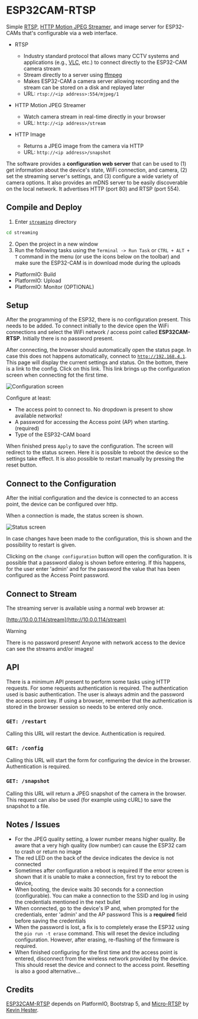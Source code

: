 # ESP32CAM-RTSP

Simple [RTSP](https://en.wikipedia.org/wiki/Real_Time_Streaming_Protocol), [HTTP Motion JPEG Streamer](https://en.wikipedia.org/wiki/Motion_JPEG), and image server for ESP32-CAMs that's configurable via a web interface.

- RTSP
  - Industry standard protocol that allows many CCTV systems and applications (e.g., [VLC](https://www.videolan.org/vlc), etc.) to connect directly to the ESP32-CAM camera stream
  - Stream directly to a server using [ffmpeg](https://ffmpeg.org)
  - Makes ESP32-CAM a camera server allowing recording and the stream can be stored on a disk and replayed later
  - URL: `rtsp://<ip address>:554/mjpeg/1`

- HTTP Motion JPEG Streamer
  - Watch camera stream in real-time directly in your browser
  - URL: `http://<ip address>/stream`

- HTTP Image
  - Returns a JPEG image from the camera via HTTP
  - URL: `http://<ip address>/snapshot`

The software provides a **configuration web server** that can be used to (1) get information about the device's state, WiFi connection, and camera, (2) set the streaming server's settings, and (3) configure a wide variety of camera options. It also provides an mDNS server to be easily discoverable on the local network. It advertises HTTP (port 80) and RTSP (port 554).

## Compile and Deploy

1. Enter [`streaming`](src/streaming) directory

```sh
cd streaming
```

2. Open the project in a new window
3. Run the following tasks using the `Terminal -> Run Task` or `CTRL + ALT + T` command in the menu (or use the icons below on the toolbar) and make sure the ESP32-CAM is in download mode during the uploads

- PlatformIO: Build
- PlatformIO: Upload
- PlatformIO: Monitor (OPTIONAL)

## Setup

After the programming of the ESP32, there is no configuration present. This needs to be added.
To connect initially to the device open the WiFi connections and select the WiFi network / access point called **ESP32CAM-RTSP**.
Initially there is no password present.

After connecting, the browser should automatically open the status page.
In case this does not happens automatically, connect to [`http://192.168.4.1`](http://192.168.4.1).
This page will display the current settings and status. On the bottom, there is a link to the config. Click on this link.
This link brings up the configuration screen when connecting fot the first time.

![Configuration screen](/src/assets/esp32/config.png)

Configure at least:

- The access point to connect to. No dropdown is present to show available networks!
- A password for accessing the Access point (AP) when starting. (required)
- Type of the ESP32-CAM board

When finished press `Apply` to save the configuration. The screen will redirect to the status screen.
Here it is possible to reboot the device so the settings take effect.
It is also possible to restart manually by pressing the reset button.

## Connect to the Configuration

After the initial configuration and the device is connected to an access point, the device can be configured over http.

When a connection is made, the status screen is shown.

![Status screen](/src/assets/esp32/index.png)

In case changes have been made to the configuration, this is shown and the possibility to restart is given.

Clicking on the `change configuration` button will open the configuration. It is possible that a password dialog is shown before entering.
If this happens, for the user enter 'admin' and for the password the value that has been configured as the Access Point password.

## Connect to Stream

The streaming server is available using a normal web browser at:

[http://10.0.0.114/stream](http://10.0.0.114/stream)

> [!WARNING]
> There is no password present!
> Anyone with network access to the device can see the streams and/or images!

## API

There is a minimum API present to perform some tasks using HTTP requests. For some requests authentication is required.
The authentication used is basic authentication. The user is always admin and the password the access point key.
If using a browser, remember that the authentication is stored in the browser session so needs to be entered only once.

### `GET: /restart`

Calling this URL will restart the device. Authentication is required.

### `GET: /config`

Calling this URL will start the form for configuring the device in the browser. Authentication is required.

### `GET: /snapshot`

Calling this URL will return a JPEG snapshot of the camera in the browser.
This request can also be used (for example using cURL) to save the snapshot to a file.

## Notes / Issues

- For the JPEG quality setting, a lower number means higher quality.
  Be aware that a very high quality (low number) can cause the ESP32 cam to crash or return no image
- The red LED on the back of the device indicates the device is not connected
- Sometimes after configuration a reboot is required
  If the error screen is shown that it is unable to make a connection, first try to reboot the device,
- When booting, the device waits 30 seconds for a connection (configurable).
  You can make a connection to the SSID and log in using the credentials mentioned in the next bullet
- When connected, go to the device's IP and, when prompted for the credentials, enter 'admin' and the AP password
  This is a **required** field before saving the credentials
- When the password is lost, a fix is to completely erase the ESP32 using the ```pio run -t erase``` command.
  This will reset the device including configuration.
  However, after erasing, re-flashing of the firmware is required.
- When finished configuring for the first time and the access point is entered, disconnect from the wireless network provided by the device.
  This should reset the device and connect to the access point.
  Resetting is also a good alternative...

## Credits

[ESP32CAM-RTSP](https://github.com/rzeldent/esp32cam-rtsp/tree/develop) depends on PlatformIO, Bootstrap 5, and [Micro-RTSP](https://github.com/geeksville/Micro-RTSP) by [Kevin Hester](https://github.com/geeksville).